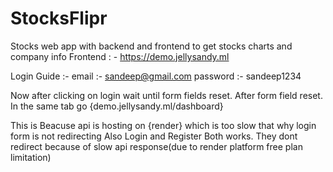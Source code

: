 # StocksFlipr
Stocks web app with backend and frontend to get stocks charts and company info
Frontend : - https://demo.jellysandy.ml

Login Guide :- email :- sandeep@gmail.com
               password :- sandeep1234
           
   Now after clicking on login wait until form fields reset.
   After form field reset. In the same tab go {demo.jellysandy.ml/dashboard}
 
  This is Beacuse api is hosting on {render} which is too slow  that why login form is not redirecting
  Also Login and Register Both works. They dont redirect because of slow api response(due to render platform free plan limitation)
  
 
